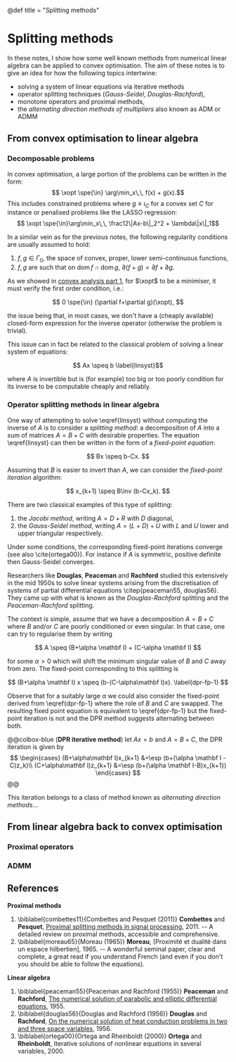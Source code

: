 @def title = "Splitting methods"
<!-- @def hascode = true -->

# Splitting methods

In these notes, I show how some well known methods from numerical linear algebra can be applied to convex optimisation.
The aim of these notes is to give an idea for how the following topics intertwine:

* solving a system of linear equations via iterative methods
* operator splitting techniques (*Gauss-Seidel*, *Douglas-Rachford*),
* monotone operators and proximal methods,
* the *alternating direction methods of multipliers* also known as ADM or ADMM

## From convex optimisation to linear algebra

### Decomposable problems
In convex optimisation, a large portion of the problems can be written in the form:
$$ \xopt \spe{\in} \arg\min_x\,\, f(x) + g(x).$$
This includes constrained problems where $g\equiv \iota_C$ for a convex set $C$ for instance or penalised problems like the LASSO regression:
$$ \xopt \spe{\in}\arg\min_x\,\, \frac12\|Ax-b\|_2^2 + \lambda\|x\|_1$$ <!--_-->

In a similar vein as for the previous notes, the following regularity conditions are usually assumed to hold:
1. $f, g\in \Gamma_0$, the space of convex, proper, lower semi-continuous functions,
2. $f, g$ are such that on $\mathrm{dom}\, f \cap \mathrm{dom}\, g$, $\partial(f+g)=\partial f+\partial g$.

As we showed in [convex analysis part 1](\cvx{ca1.html}), for $\xopt$ to be a minimiser, it must verify the first order condition, i.e.:

$$ 0 \spe{\in} (\partial f+\partial g)(\xopt), $$

the issue being that, in most cases, we don't have a (cheaply available) closed-form expression for the inverse operator (otherwise the problem is trivial).

This issue can in fact be related to the classical problem of solving a linear system of equations:

$$ Ax \speq b \label{linsyst}$$

where $A$ is invertible but is (for example) too big or too poorly condition for its inverse to be computable cheaply and reliably.

### Operator splitting methods in linear algebra

One way of attempting to solve \eqref{linsyst} without computing the inverse of $A$ is to consider a *splitting method*: a decomposition of $A$ into a sum of matrices $A=B+C$ with desirable properties.
The equation \eqref{linsyst} can then be written in the form of a *fixed-point equation*:

$$ Bx \speq b-Cx. $$

Assuming that $B$ is easier to invert than $A$, we can consider the *fixed-point iteration* algorithm:

$$ x_{k+1} \speq B\inv (b-Cx_k). $$

There are two classical examples of this type of splitting:

1. the *Jacobi method*, writing $A=D+R$ with $D$ diagonal,
1. the *Gauss-Seidel method*, writing $A=(L+D)+U$ with $L$ and $U$ lower and upper triangular respectively.

Under some conditions, the corresponding fixed-point iterations converge (see also \cite{ortega00}).
For instance if $A$ is symmetric, positive definite then Gauss-Seidel converges.
<!-- Here's a short Julia script to see it at work:

```julia
using LinearAlgebra
using Random: seed!

function gs(A, nsteps)
   L = LowerTriangular(A)
   U = UpperTriangular(A)
   U -= Diagonal(diag(U))
   xk = zeros(size(A, 1))
   for i ∈ 1:nsteps
      xk = L\(b-U*xk)
   end
   xk
end

seed!(12345)

n = 35
A = randn(n, n)
A *= A' # make A positive definite
A += A' # make A symmetric
b = randn(n)
x = A\b # "exact" solution

for nsteps ∈ [10, 50, 100] * 1_000
   xgs = gs(A, nsteps)
   println("GS with $nsteps steps: -- $(norm(A*xgs-b))")
end
```

which gives

```
GS with 10000 steps: -- 0.018597329159745168
GS with 50000 steps: -- 1.5589014142640383e-7
GS with 100000 steps: -- 2.9978755825784496e-13
``` -->

Researchers like **Douglas**, **Peaceman** and **Rachford** studied this extensively in the mid 1950s to solve linear systems arising from the discretisation of systems of partial differential equations \citep{peaceman55, douglas56}.
They came up with what is known as the *Douglas-Rachford* splitting and the *Peaceman-Rachford* splitting.

The context is simple, assume that we have a decomposition $A=B+C$ where $B$ and/or $C$ are poorly conditioned or even singular.
In that case, one can try to regularise them by writing

$$
   A \speq (B+\alpha \mathbf I) + (C-\alpha \mathbf I)
$$

for some $\alpha>0$ which will shift the minimum singular value of $B$ and $C$ away from zero.
The fixed-point corresponding to this splitting is

$$
   (B+\alpha \mathbf I) x \speq (b-(C-\alpha\mathbf I)x). \label{dpr-fp-1}
$$

Observe that for a suitably large $\alpha$ we could also consider the fixed-point derived from \eqref{dpr-fp-1} where the role of $B$ and $C$ are swapped.
The resulting fixed point equation is equivalent to \eqref{dpr-fp-1} but the fixed-point iteration is not and the DPR method suggests alternating between both.

@@colbox-blue
(**DPR iterative method**) let $Ax=b$ and $A=B+C$, the DPR iteration is given by
$$
\begin{cases}
   (B+\alpha\mathbf I)x_{k+1} &=\esp (b+(\alpha \mathbf I - C)z_k)\\
   (C+\alpha\mathbf I)z_{k+1} &=\esp (b+(\alpha \mathbf I-B)x_{k+1})
\end{cases}
$$
@@

This iteration belongs to a class of method known as *alternating direction methods*...


## From linear algebra back to convex optimisation

### Proximal operators

### ADMM

## References

**Proximal methods**
1. \biblabel{combettes11}{Combettes and Pesquet (2011)} **Combettes** and **Pesquet**, [Proximal splitting methods in signal processing](https://www.ljll.math.upmc.fr/~plc/prox.pdf), 2011. -- A detailed review on proximal methods, accessible and comprehensive.
1. \biblabel{moreau65}{Moreau (1965)} **Moreau**, [Proximité et dualité dans un espace hilbertien], 1965. -- A wonderful seminal paper, clear and complete, a great read if you understand French (and even if you don't you should be able to follow the equations).

**Linear algebra**
1. \biblabel{peaceman55}{Peaceman and Rachford (1955)} **Peaceman** and **Rachford**, [The numerical solution of parabolic and elliptic differential equations](http://www.jstor.org/discover/10.2307/2098834?sid=21106114630493&uid=2&uid=70&uid=4&uid=3738032&uid=2129), 1955.
1. \biblabel{douglas56}{Douglas and Rachford (1956)} **Douglas** and **Rachford**, [On the numerical solution of heat conduction problems in two and three space variables](http://www.ams.org/journals/tran/1956-082-02/S0002-9947-1956-0084194-4/S0002-9947-1956-0084194-4.pdf), 1956.
1. \biblabel{ortega00}{Ortega and Rheinboldt (2000)} **Ortega** and **Rheinboldt**, Iterative solutions of nonlinear equations in several variables, 2000.
